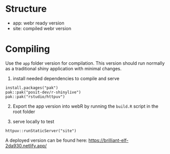 # Structure
- app: webr ready version
- site: compiled webr version

# Compiling
Use the `app` folder version for compilation. This version should run normally as a traditional shiny application with minimal changes.

1. install needed dependencies to compile and serve
```
install.packages("pak")
pak::pak("posit-dev/r-shinylive")
pak::pak("rstudio/httpuv")
```

2. Export the app version into webR by running the `build.R` script in the root folder

3. serve locally to test
```
httpuv::runStaticServer("site")
```

A deployed version can be found here: https://brilliant-elf-2da930.netlify.app/